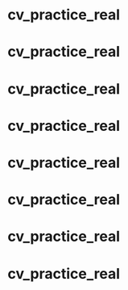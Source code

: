 # cv_practice_real
# cv_practice_real
# cv_practice_real
# cv_practice_real
# cv_practice_real
# cv_practice_real
# cv_practice_real
# cv_practice_real
